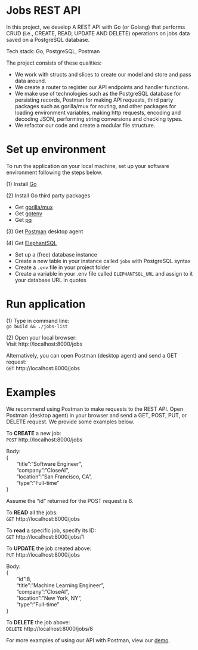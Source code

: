 # Jobs REST API
In this project, we develop A REST API with Go (or Golang) that performs CRUD (i.e., CREATE, READ, UPDATE AND DELETE) operations on jobs data saved on a PostgreSQL database.  

Tech stack: Go, PostgreSQL, Postman  

The project consists of these qualities:
- We work with structs and slices to create our model and store and pass data around.  
- We create a router to register our API endpoints and handler functions.
- We make use of technologies such as the PostgreSQL database for persisting records, Postman for making API requests, third party packages such as gorilla/mux for routing, and other packages for loading environment variables, making http requests, encoding and decoding JSON, performing string conversions and checking types.
- We refactor our code and create a modular file structure.

# Set up environment
To run the application on your local machine, set up your software environment following the steps below.  

(1) Install [Go](https://go.dev/doc/install)  

(2) Install Go third party packages  
-	Get [gorilla/mux](https://github.com/gorilla/mux)
-	Get [gotenv](https://github.com/subosito/gotenv)
-	Get [pq](https://github.com/lib/pq)

(3) Get [Postman](https://www.postman.com/) desktop agent  

(4) Get [ElephantSQL](https://www.elephantsql.com/)  
-	Set up a (free) database instance
-	Create a new table in your instance called `jobs` with PostgreSQL syntax
-	Create a `.env` file in your project folder
-	Create a variable in your .env file called `ELEPHANTSQL_URL` and assign to it your database URL in quotes


# Run application  
(1) Type in command line:  
`go build && ./jobs-list`    

(2) Open your local browser:  
Visit http://localhost:8000/jobs  

Alternatively, you can open Postman (desktop agent) and send a GET request:  
`GET` http://localhost:8000/jobs  


# Examples  
We recommend using Postman to make requests to the REST API. Open Postman (desktop agent) in your browser and send a GET, POST, PUT, or DELETE request. We provide some examples below.  

To **CREATE** a new job:   
`POST` http://localhost:8000/jobs  

Body:  
{  
&nbsp; &nbsp; &nbsp; &nbsp;“title”:”Software Engineer”,  
&nbsp; &nbsp; &nbsp; &nbsp;“company”:”CloseAI”,  
&nbsp; &nbsp; &nbsp; &nbsp;”location”:”San Francisco, CA”,  
&nbsp; &nbsp; &nbsp; &nbsp;“type”:”Full-time”  
}    

Assume the “id” returned for the POST request is 8.  

To **READ** all the jobs:  
`GET` http://localhost:8000/jobs  

To **read** a specific job, specify its ID:  
`GET` http://localhost:8000/jobs/1  

To **UPDATE** the job created above:  
`PUT` http://localhost:8000/jobs  

Body:  
{  
&nbsp; &nbsp; &nbsp; &nbsp;“id”:8,  
&nbsp; &nbsp; &nbsp; &nbsp;“title”:”Machine Learning Engineer”,  
&nbsp; &nbsp; &nbsp; &nbsp;“company”:”CloseAI”,  
&nbsp; &nbsp; &nbsp; &nbsp;”location”:”New York, NY”,  
&nbsp; &nbsp; &nbsp; &nbsp;“type”:”Full-time”  
}  

To **DELETE** the job above:  
`DELETE` http://localhost:8000/jobs/8  

For more examples of using our API with Postman, view our [demo](https://github.com/nabilshadman/go-rest-api-jobs-list-postgres/tree/main/demo).  

